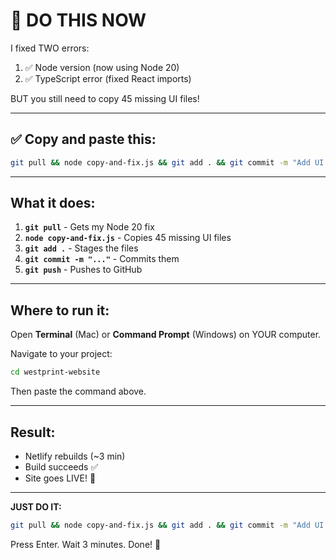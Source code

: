# 🎯 DO THIS NOW

I fixed TWO errors:
1. ✅ Node version (now using Node 20)
2. ✅ TypeScript error (fixed React imports)

BUT you still need to copy 45 missing UI files!

---

## ✅ Copy and paste this:

```bash
git pull && node copy-and-fix.js && git add . && git commit -m "Add UI components" && git push
```

---

## What it does:

1. **`git pull`** - Gets my Node 20 fix
2. **`node copy-and-fix.js`** - Copies 45 missing UI files
3. **`git add .`** - Stages the files
4. **`git commit -m "..."`** - Commits them
5. **`git push`** - Pushes to GitHub

---

## Where to run it:

Open **Terminal** (Mac) or **Command Prompt** (Windows) on YOUR computer.

Navigate to your project:
```bash
cd westprint-website
```

Then paste the command above.

---

## Result:

- Netlify rebuilds (~3 min)
- Build succeeds ✅
- Site goes LIVE! 🚀

---

**JUST DO IT:**

```bash
git pull && node copy-and-fix.js && git add . && git commit -m "Add UI components" && git push
```

Press Enter. Wait 3 minutes. Done! 🎉
